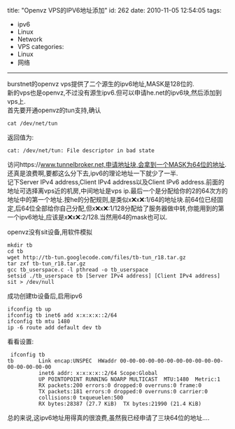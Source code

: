 title: "Openvz VPS的IPV6地址添加"
id: 262
date: 2010-11-05 12:54:05
tags: 
- ipv6
- Linux
- Network
- VPS
categories: 
- Linux
- 网络
---

burstnet的openvz vps提供了二个源生的ipv6地址,MASK是128位的.  
新的vps也是openvz,不过没有源生ipv6.但可以申请he.net的ipv6块,然后添加到vps上.  
首先要开通openvz的tun支持,确认

    cat /dev/net/tun

返回值为:

    cat: /dev/net/tun: File descriptor in bad state

访问https://www.tunnelbroker.net,申请地址块,会拿到一个MASK为64位的地址.  还真是浪费啊,要都这么分下去,ipv6的理论地址一下就少了一半.  
记下Server IPv4 address,Client IPv4 address以及Client IPv6 address.前面的地址可选择离vps近的机房,中间地址是vps ip.最后一个是分配给你的2的64次方的地址中的第一个地址.按he的分配规则,是类似x:x:x:x::1/64的地址块.前64位已经固定,后64位全部给你自己分配,但x:x:x:x::1/128分配给了服务器做中转,你能用到的第一个ipv6地址,应该是x:x:x:x::2/128.当然用64的mask也可以.

openvz没有sit设备,用软件模拟

    mkdir tb
    cd tb
    wget http://tb-tun.googlecode.com/files/tb-tun_r18.tar.gz
    tar zxf tb-tun_r18.tar.gz
    gcc tb_userspace.c -l pthread -o tb_userspace
    setsid ./tb_userspace tb [Server IPv4 address] [Client IPv4 address] sit > /dev/null

成功创建tb设备后,启用ipv6

    ifconfig tb up
    ifconfig tb inet6 add x:x:x:x::2/64
    ifconfig tb mtu 1480
    ip -6 route add default dev tb

看看设置:

     ifconfig tb
    tb        Link encap:UNSPEC  HWaddr 00-00-00-00-00-00-00-00-00-00-00-00-00-00-00-00
              inet6 addr: x:x:x:x::2/64 Scope:Global
              UP POINTOPOINT RUNNING NOARP MULTICAST  MTU:1480  Metric:1
              RX packets:200 errors:0 dropped:0 overruns:0 frame:0
              TX packets:181 errors:0 dropped:0 overruns:0 carrier:0
              collisions:0 txqueuelen:500
              RX bytes:28387 (27.7 KiB)  TX bytes:21990 (21.4 KiB)
              
总的来说,这ipv6地址用得真的很浪费,虽然我已经申请了三块64位的地址....